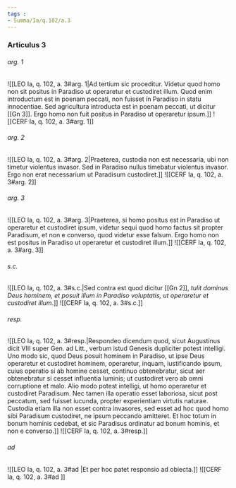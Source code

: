 ```yaml
---
tags : 
- Summa/Ia/q.102/a.3
---
```


### Articulus 3

###### arg. 1
![[LEO Ia, q. 102, a. 3#arg. 1|Ad tertium sic proceditur. Videtur quod homo non sit positus in Paradiso ut operaretur et custodiret illum. Quod enim introductum est in poenam peccati, non fuisset in Paradiso in statu innocentiae. Sed agricultura introducta est in poenam peccati, ut dicitur [[Gn 3]]. Ergo homo non fuit positus in Paradiso ut operaretur ipsum.]]
![[CERF Ia, q. 102, a. 3#arg. 1]]

###### arg. 2
![[LEO Ia, q. 102, a. 3#arg. 2|Praeterea, custodia non est necessaria, ubi non timetur violentus invasor. Sed in Paradiso nullus timebatur violentus invasor. Ergo non erat necessarium ut Paradisum custodiret.]]
![[CERF Ia, q. 102, a. 3#arg. 2]]

###### arg. 3
![[LEO Ia, q. 102, a. 3#arg. 3|Praeterea, si homo positus est in Paradiso ut operaretur et custodiret ipsum, videtur sequi quod homo factus sit propter Paradisum, et non e converso, quod videtur esse falsum. Ergo homo non est positus in Paradiso ut operaretur et custodiret illum.]]
![[CERF Ia, q. 102, a. 3#arg. 3]]

###### s.c.
![[LEO Ia, q. 102, a. 3#s.c.|Sed contra est quod dicitur [[Gn 2]], *tulit dominus Deus hominem, et posuit illum in Paradiso voluptatis, ut operaretur et custodiret illum*.]]
![[CERF Ia, q. 102, a. 3#s.c.]]

###### resp.
![[LEO Ia, q. 102, a. 3#resp.|Respondeo dicendum quod, sicut Augustinus dicit VIII super Gen. ad Litt., verbum istud Genesis dupliciter potest intelligi. Uno modo sic, quod Deus posuit hominem in Paradiso, ut ipse Deus operaretur et custodiret hominem, operaretur, inquam, iustificando ipsum, cuius operatio si ab homine cesset, continuo obtenebratur, sicut aer obtenebratur si cesset influentia luminis; ut custodiret vero ab omni corruptione et malo. Alio modo potest intelligi, ut homo operaretur et custodiret Paradisum. Nec tamen illa operatio esset laboriosa, sicut post peccatum, sed fuisset iucunda, propter experientiam virtutis naturae. Custodia etiam illa non esset contra invasores, sed esset ad hoc quod homo sibi Paradisum custodiret, ne ipsum peccando amitteret. Et hoc totum in bonum hominis cedebat, et sic Paradisus ordinatur ad bonum hominis, et non e converso.]]
![[CERF Ia, q. 102, a. 3#resp.]]

###### ad 
![[LEO Ia, q. 102, a. 3#ad |Et per hoc patet responsio ad obiecta.]]
![[CERF Ia, q. 102, a. 3#ad ]]

